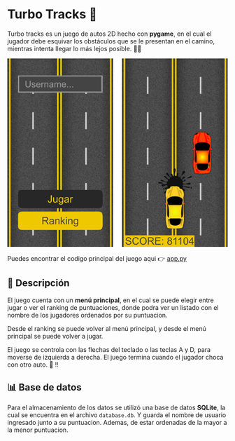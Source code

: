 # Turbo Tracks 🚗

Turbo tracks es un juego de autos 2D hecho con **pygame**, en el cual el jugador debe esquivar los obstáculos que se le presentan en el camino, mientras intenta llegar lo más lejos posible. 🚩🚩

![Imagen del juego](assets/img/Ventana-Principal.jpg)

Puedes encontrar el codigo principal del juego aqui 👉 [app.py](code/app.py)

## 📖 Descripción

El juego cuenta con un **menú principal**, en el cual se puede elegir entre jugar o ver el ranking de puntuaciones, donde podra ver un listado con el nombre de los jugadores ordenados por su puntuacion.

Desde el ranking se puede volver al menú principal, y desde el menú principal se puede volver a jugar. 

El juego se controla con las flechas del teclado o las teclas A y D, para moverse de izquierda a derecha. El juego termina cuando el jugador choca con otro auto. 🚧 ‼

## 📊 Base de datos 

Para el almacenamiento de los datos se utilizó una base de datos **SQLite**, la cual se encuentra en el archivo `database.db`. Y guarda el nombre de usuario ingresado junto a su puntuacion. Ademas, de estar ordenadas de la mayor a la menor puntuacion.
